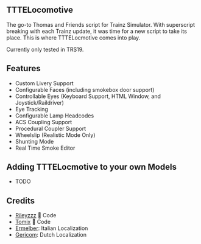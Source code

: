 ## TTTELocomotive
The go-to Thomas and Friends script for Trainz Simulator. With superscript breaking with each Trainz update, it was time for a new script to take its place. This is where TTTELocmotive comes into play.

Currently only tested in TRS19. 

## Features
* Custom Livery Support
* Configurable Faces (including smokebox door support)
* Controllable Eyes (Keyboard Support, HTML Window, and Joystick/Raildriver)
* Eye Tracking
* Configurable Lamp Headcodes
* ACS Coupling Support
* Procedural Coupler Support
* Wheelslip (Realistic Mode Only)
* Shunting Mode
* Real Time Smoke Editor

## Adding TTTELocmotive to your own Models
* TODO

## Credits
* [Rileyzzz](https://github.com/rileyzzz) :page_with_curl: Code
* [Tomix](https://github.com/tomixnscale89) :page_with_curl: Code
* [Ermelber](https://github.com/Ermelber):  Italian Localization
* [Gericom](https://github.com/Gericom):  Dutch Localization
